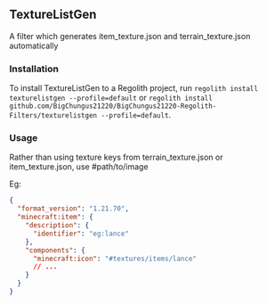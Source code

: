 ## TextureListGen

A filter which generates item_texture.json and terrain_texture.json automatically

### Installation

To install TextureListGen to a Regolith project, run `regolith install texturelistgen --profile=default` or `regolith install github.com/BigChungus21220/BigChungus21220-Regolith-Filters/texturelistgen --profile=default`.

### Usage

Rather than using texture keys from terrain_texture.json or item_texture.json, use #path/to/image

Eg:
```json
{
  "format_version": "1.21.70",
  "minecraft:item": {
    "description": {
      "identifier": "eg:lance"
    },
    "components": {
      "minecraft:icon": "#textures/items/lance"
      // ...
    }
  }
}
```